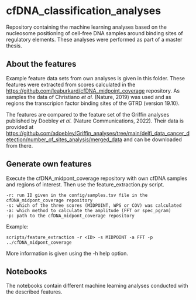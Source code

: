 # cfDNA_classification_analyses

Repository containing the machine learning analyses based on the nucleosome positioning of cell-free DNA samples around binding sites of regulatory elements. These analyses were performed as part of a master thesis.

## About the features

Example feature data sets from own analyses is given in this folder. These features were extracted from scores calculated in the https://github.com/leaburkard/cfDNA_midpoint_coverage repository. As samples the data of Christiano *et al.* (Nature, 2019) was used and as regions the transcripion factor binding sites of the GTRD (version 19.10).

The features are compared to the feature set of the Griffin analyses published by Doebley *et al.* (Nature Communications, 2022). Their data is provided at https://github.com/adoebley/Griffin_analyses/tree/main/delfi_data_cancer_detection/number_of_sites_analysis/merged_data and can be downloaded from there.


## Generate own features
Execute the cfDNA_midpont_coverage repository with own cfDNA samples and regions of interest. Then use the feature_extraction.py script. 

```
-r: run ID given in the config/samples.tsv file in the cfDNA_midpont_coverage repository
-s: which of the three scores (MIDPOINT, WPS or COV) was calculated
-a: which method to calculate the amplitude (FFT or spec_pgram)
-p: path to the cfDNA_midpont_coverage repository
```

Example:
```
scripts/feature_extraction -r <ID> -s MIDPOINT -a FFT -p ../cfDNA_midpont_coverage
```

More information is given using the -h help option.

## Notebooks

The notebooks contain different machine learning analyses conducted with the described features.